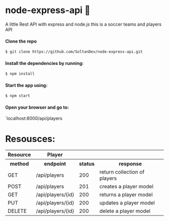 # node-express-api :book:
A little Rest API with express and node.js
this is a soccer teams and players API

#### Clone the repo
```bash
$ git clone https://github.com/SoltanDev/node-express-api.git
```

#### Install the dependencies by running:
``` bash
$ npm install
```
#### Start the app using:
```bash
$ npm start
```
#### Open your browser and go to:
 `localhost:8000/api/players


# Resousces:
<table>
<tr>
   <th>Resource</th>
   <th>Player</th>
   <td></td>
   <td></td>
</tr>
<tr>
<th>method</th>
<th>endpoint</th>
<th>status</th>
<th>response</th>
</tr>
<tr>
  <td>GET</td>
  <td>/api/players</td>
  <td>200</td>
  <td>return collection of players</td>
</tr>
<tr>
  <td>POST</td>
  <td>/api/players</td>
  <td>201</td>
  <td>creates a player model</td>
</tr>
<tr>
  <td>GET</td>
  <td>/api/players/{id}</td>
  <td>200</td>
  <td>returns a player model</td>
</tr>
<tr>
  <td>PUT</td>
  <td>/api/players/{id}</td>
  <td>200</td>
  <td>updates a player model</td>
</tr>
<tr>
  <td>DELETE</td>
  <td>/api/players/{id}</td>
  <td>200</td>
  <td>delete a player model</td>
</tr>
</table>
